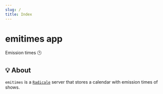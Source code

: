 ```yaml
---
slug: /
title: Index
---
```


# emitimes app

Emission times 🕒

## 💡 About

`emitimes` is a [`Radicale`](https://radicale.org) server
that stores a calendar with emission times of shows.

